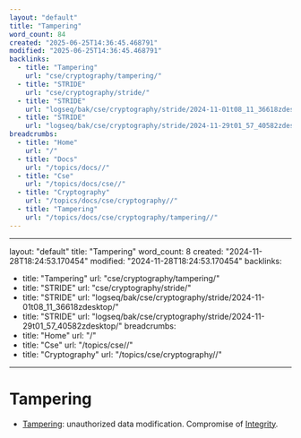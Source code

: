 ```yaml
---
layout: "default"
title: "Tampering"
word_count: 84
created: "2025-06-25T14:36:45.468791"
modified: "2025-06-25T14:36:45.468791"
backlinks:
  - title: "Tampering"
    url: "cse/cryptography/tampering/"
  - title: "STRIDE"
    url: "cse/cryptography/stride/"
  - title: "STRIDE"
    url: "logseq/bak/cse/cryptography/stride/2024-11-01t08_11_36618zdesktop/"
  - title: "STRIDE"
    url: "logseq/bak/cse/cryptography/stride/2024-11-29t01_57_40582zdesktop/"
breadcrumbs:
  - title: "Home"
    url: "/"
  - title: "Docs"
    url: "/topics/docs//"
  - title: "Cse"
    url: "/topics/docs/cse//"
  - title: "Cryptography"
    url: "/topics/docs/cse/cryptography//"
  - title: "Tampering"
    url: "/topics/docs/cse/cryptography/tampering//"
---
```

---
layout: "default"
title: "Tampering"
word_count: 8
created: "2024-11-28T18:24:53.170454"
modified: "2024-11-28T18:24:53.170454"
backlinks:
  - title: "Tampering"
    url: "cse/cryptography/tampering/"
  - title: "STRIDE"
    url: "cse/cryptography/stride/"
  - title: "STRIDE"
    url: "logseq/bak/cse/cryptography/stride/2024-11-01t08_11_36618zdesktop/"
  - title: "STRIDE"
    url: "logseq/bak/cse/cryptography/stride/2024-11-29t01_57_40582zdesktop/"
breadcrumbs:
  - title: "Home"
    url: "/"
  - title: "Cse"
    url: "/topics/cse//"
  - title: "Cryptography"
    url: "/topics/cse/cryptography//"
---
# Tampering

- [Tampering](cse/cryptography/tampering/): unauthorized data modification. Compromise of [Integrity](cse/cryptography/integrity/).
